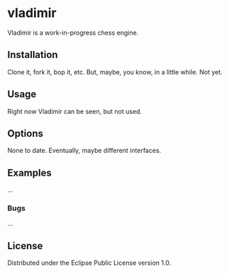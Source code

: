 # vladimir

Vladimir is a work-in-progress chess engine.

## Installation

Clone it, fork it, bop it, etc. But, maybe, you know, in a little
while. Not yet.

## Usage

Right now Vladimir can be seen, but not used.

## Options

None to date. Eventually, maybe different interfaces.

## Examples

...

### Bugs

...

## License

Distributed under the Eclipse Public License version 1.0.
